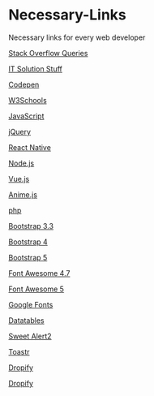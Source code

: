 # Necessary-Links
Necessary links for every web developer

<a href="https://stackoverflow.com/questions">Stack Overflow Queries</a>

<a href="https://www.itsolutionstuff.com/">IT Solution Stuff</a>

<a href="https://codepen.io/">Codepen</a>

<a href="https://www.w3schools.com/">W3Schools</a>

<a href="https://www.javascript.com/" target="_blank">JavaScript</a>

<a href="https://jquery.com/" target="_blank">jQuery</a>

<a href="https://reactnative.dev/" target="_blank">React Native</a>

<a href="https://nodejs.org/en/" target="_blank">Node.js</a>

<a href="https://vuejs.org/" target="_blank">Vue.js</a>

<a href="https://animejs.com/">Anime.js</a>

<a href="https://www.php.net/" target="_blank">php</a>

<a href="https://getbootstrap.com/docs/3.3/" target="_blank">Bootstrap 3.3</a>

<a href="https://getbootstrap.com/docs/4.0/getting-started/introduction/" target="_blank">Bootstrap 4</a>

<a href="https://getbootstrap.com/docs/5.0/getting-started/introduction/" target="_blank">Bootstrap 5</a>

<a href="https://fontawesome.com/v4.7/" target="_blank">Font Awesome 4.7</a>

<a href="https://fontawesome.com/" target="_blank">Font Awesome 5</a>

<a href="https://fonts.google.com/" target="_blank">Google Fonts</a>

<a href="https://datatables.net/" target="_blank">Datatables</a>

<a href="https://sweetalert2.github.io/" target="_blank">Sweet Alert2</a>

<a href="https://github.com/CodeSeven/toastr" target="_blank">Toastr</a>

<a href="https://github.com/JeremyFagis/dropify" target="_blank">Dropify</a>

<a href="https://summernote.org/" target="_blank">Dropify</a>
